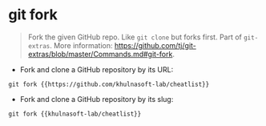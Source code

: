 # git fork

> Fork the given GitHub repo. Like `git clone` but forks first.
> Part of `git-extras`.
> More information: <https://github.com/tj/git-extras/blob/master/Commands.md#git-fork>.

- Fork and clone a GitHub repository by its URL:

`git fork {{https://github.com/khulnasoft-lab/cheatlist}}`

- Fork and clone a GitHub repository by its slug:

`git fork {{khulnasoft-lab/cheatlist}}`
